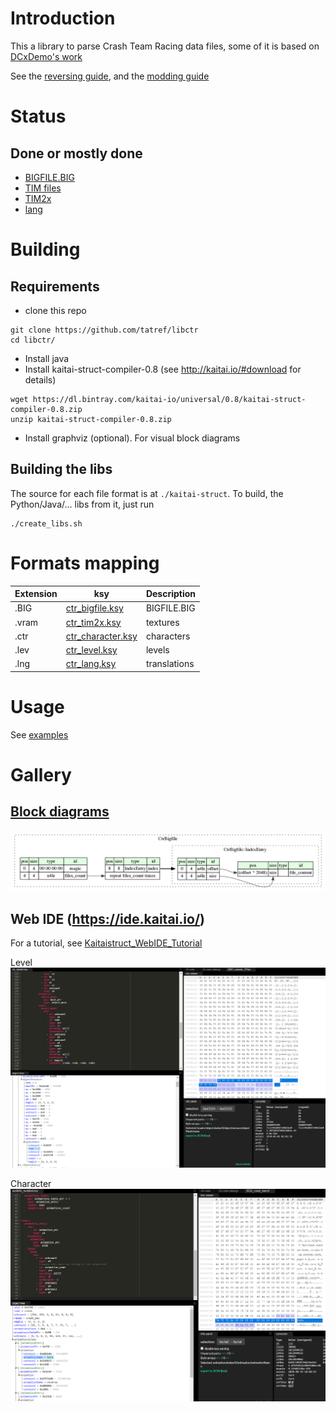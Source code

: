 # Introduction
This a library to parse Crash Team Racing data files, some of it is based on [DCxDemo's work](https://github.com/DCxDemo/CTR-tools)

See the [reversing guide](./REVERSING_WALKTHROUGH.md), and the [modding guide](./MODDING_GUIDE.md)

# Status
## Done or mostly done
* [BIGFILE.BIG](./kaitai-struct/ctr_bigfile.ksy)
* [TIM files](./kaitai-struct/psx_tim.ksy)
* [TIM2x](./kaitai-struct/ctr_tim2x.ksy)
* [lang](./kaitai-struct/ctr_lang.ksy)

# Building
## Requirements
* clone this repo

```
git clone https://github.com/tatref/libctr
cd libctr/
```

* Install java
* Install kaitai-struct-compiler-0.8 (see http://kaitai.io/#download for details)

```
wget https://dl.bintray.com/kaitai-io/universal/0.8/kaitai-struct-compiler-0.8.zip
unzip kaitai-struct-compiler-0.8.zip
```

* Install graphviz (optional). For visual block diagrams

## Building the libs
The source for each file format is at `./kaitai-struct`. To build, the Python/Java/... libs from it, just run

```
./create_libs.sh
```

# Formats mapping

|Extension|ksy|Description|
|---|---|---|
|.BIG|[ctr_bigfile.ksy](./kaitai-struct/ctr_bigfile.ksy)|BIGFILE.BIG|
|.vram|[ctr_tim2x.ksy](./kaitai-struct/ctr_tim2x.ksy)|textures|
|.ctr|[ctr_character.ksy](./kaitai-struct/ctr_character.ksy)|characters|
|.lev|[ctr_level.ksy](./kaitai-struct/ctr_level.ksy)|levels|
|.lng|[ctr_lang.ksy](./kaitai-struct/ctr_lang.ksy)|translations|

# Usage
See [examples](./examples)

# Gallery
## [Block diagrams](./graphviz/)
![CTR Bigfile](./graphviz/ctr_bigfile.png "CTR Bigfile")

## Web IDE (https://ide.kaitai.io/)
For a tutorial, see [Kaitaistruct_WebIDE_Tutorial](Kaitaistruct_WebIDE_Tutorial.md)

Level
![CTR Level](./gallery/web_ide_ctr_level.png "CTR Level")

Character
![CTR Character](./gallery/web_ide_ctr_character.png "CTR Character")


